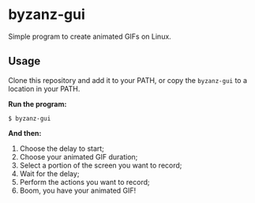 # byzanz-gui

Simple program to create animated GIFs on Linux.

## Usage

Clone this repository and add it to your PATH, or copy the `byzanz-gui` to a
location in your PATH.

**Run the program:**

```console
$ byzanz-gui
```

**And then:**

1.  Choose the delay to start;
2.  Choose your animated GIF duration;
3.  Select a portion of the screen you want to record;
4.  Wait for the delay;
5.  Perform the actions you want to record;
6.  Boom, you have your animated GIF!
